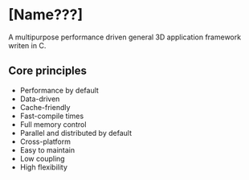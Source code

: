 # [Name???]

A multipurpose performance driven general 3D application framework writen in C.

## Core principles

* Performance by default
* Data-driven
* Cache-friendly
* Fast-compile times
* Full memory control
* Parallel and distributed by default
* Cross-platform
* Easy to maintain
* Low coupling
* High flexibility